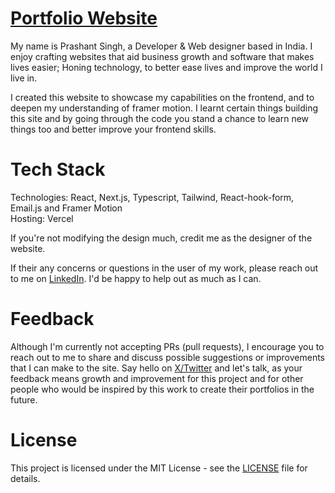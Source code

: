 # [Portfolio Website](https://prashant-folio.vercel.app/)

My name is Prashant Singh, a Developer & Web designer based in India. I enjoy crafting websites that aid business growth and software that makes lives easier; Honing technology, to better ease lives and improve the world I live in.

I created this website to showcase my capabilities on the frontend, and to deepen my understanding of framer motion. I learnt certain things building this site and by going through the code you stand a chance to learn new things too and better improve your frontend skills.

# Tech Stack

Technologies: React, Next.js, Typescript, Tailwind, React-hook-form, Email.js and Framer Motion <br>
Hosting: Vercel

If you're not modifying the design much, credit me as the designer of the website.

If their any concerns or questions in the user of my work, please reach out to me on [LinkedIn](https://linkedin.com/in/prashant7023). I'd be happy to help out as much as I can.

# Feedback

Although I'm currently not accepting PRs (pull requests), I encourage you to reach out to me to share and discuss possible suggestions or improvements that I can make to the site. Say hello on [X/Twitter](https://x.com/prashantsh7023) and let's talk, as your feedback means growth and improvement for this project and for other people who would be inspired by this work to create their portfolios in the future.

# License

This project is licensed under the MIT License - see the [LICENSE](LICENSE) file for details.
